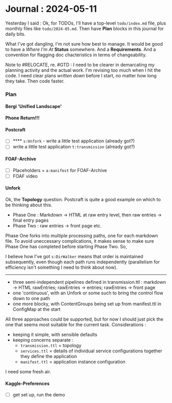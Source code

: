 # Journal : 2024-05-11

Yesterday I said : Ok, for TODOs, I'll have a top-level `todo/index.md` file, plus monthly files like `todo/2024-05.md`. Then have **Plan** blocks in this journal for daily bits.

What I've got dangling, I'm not sure how best to manage. It would be good to have a _Where I'm At_ **Status** somewhere. And a **Requirements**. And a convention for flagging doc chacteristics in terms of changeability.

Note to #RELOCATE, re. #GTD : I need to be clearer in demarcating my planning activity and the actual work. I'm revising too much when I hit the code. I need clear plans _written down_ before I start, no matter how long they take. Then code faster.

### Plan

#### Bergi 'Unified Landscape'

**Phone Return!!!**

#### Postcraft

- [ ] \*\*\*\* `s:Unfork` - write a little test application (already got?)
- [ ] write a little test application `t:transmission` (already got?)

#### FOAF-Archive

- [ ] Placeholders + `a:manifest` for FOAF-Archive
- [ ] FOAF video

#### Unfork

Ok, the **Topology** question. Postcraft is quite a good example on which to be thinking about this.

- Phase One : Markdown -> HTML at raw entry level, then raw entries -> final entry pages
- Phase Two : raw entries -> front page etc.

Phase One forks into multiple processing paths, one for each markdown file. To avoid uneccessary complications, it makes sense to make sure Phase One has completed before starting Phase Two.
So,

I believe how I've got `s:DirWalker` means that order is maintained subsequently, even though each path runs independently (parallelism for efficiency isn't something I need to think about now).

---

- three semi-independent pipelines defined in transmission.ttl : markdown -> HTML rawEntries; rawEntries -> entries; rawEntries -> front page
- one 'continuous', with an Unfork or some such to bring the control flow down to one path
- one more blocky, with ContentGroups being set up from manifest.ttl in ConfigMap at the start

All three approaches could be supported, but for now I should just pick the one that seems most suitable for the current task. Considerations :

- keeping it simple, with sensible defaults
- keeping concerns separate :
  - `transmission.ttl` = topology
  - `services.ttl` = details of individual service configurations
    together they define the application
  - `manifest.ttl` = application instance configuration

I need some fresh air.

#### Kaggle-Preferences

- [ ] get set up, run the demo
